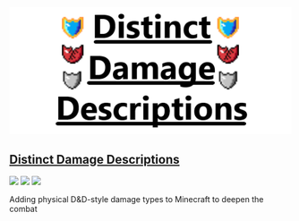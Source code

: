![](images/DDDBanner.png)

## [Distinct Damage Descriptions](https://www.curseforge.com/minecraft/mc-mods/distinct-damage-descriptions)
[![](https://img.shields.io/github/issues/yeelp/Distinct-Damage-Descriptions)](https://github.com/yeelp/Distinct-Damage-Descriptions/issues) [![](https://img.shields.io/travis/yeelp/distinct-damage-descriptions)](https://travis-ci.org/github/yeelp/Distinct-Damage-Descriptions) [![](http://cf.way2muchnoise.eu/full_distinct-damage-descriptions_downloads.svg)](https://www.curseforge.com/minecraft/mc-mods/distinct-damage-descriptions)

Adding physical D&amp;D-style damage types to Minecraft to deepen the combat
